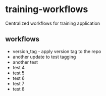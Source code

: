 # training-workflows
Centralized workflows for training application

## workflows
- version_tag - apply version tag to the repo
- another update to test tagging
- another test
- test 4
- test 5
- test 6
- test 7
- test 8








